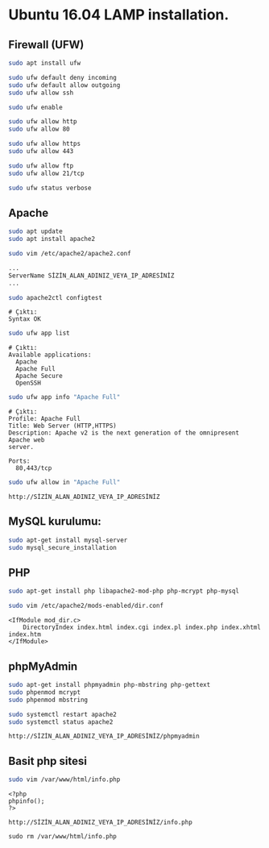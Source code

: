 # Ubuntu 16.04 LAMP installation.

## Firewall (UFW)

```bash
sudo apt install ufw
```

```bash
sudo ufw default deny incoming
sudo ufw default allow outgoing
sudo ufw allow ssh
```

```bash
sudo ufw enable
```

```bash
sudo ufw allow http
sudo ufw allow 80

sudo ufw allow https
sudo ufw allow 443

sudo ufw allow ftp
sudo ufw allow 21/tcp
```

```bash
sudo ufw status verbose
```

## Apache

```bash
sudo apt update
sudo apt install apache2
```

```bash
sudo vim /etc/apache2/apache2.conf
```

```bash
...
ServerName SİZİN_ALAN_ADINIZ_VEYA_IP_ADRESİNİZ
...

```

```bash
sudo apache2ctl configtest
```

```
# Çıktı:
Syntax OK
```

```bash
sudo ufw app list
```

```
# Çıktı:
Available applications:
  Apache
  Apache Full
  Apache Secure
  OpenSSH
```

```bash
sudo ufw app info "Apache Full"
```

```
# Çıktı:
Profile: Apache Full
Title: Web Server (HTTP,HTTPS)
Description: Apache v2 is the next generation of the omnipresent Apache web
server.

Ports:
  80,443/tcp
```

```bash
sudo ufw allow in "Apache Full"
```

```
http://SİZİN_ALAN_ADINIZ_VEYA_IP_ADRESİNİZ
```

## MySQL kurulumu:

```bash
sudo apt-get install mysql-server
sudo mysql_secure_installation
```

## PHP

```bash
sudo apt-get install php libapache2-mod-php php-mcrypt php-mysql
```

```bash
sudo vim /etc/apache2/mods-enabled/dir.conf

```

```
<IfModule mod_dir.c>
    DirectoryIndex index.html index.cgi index.pl index.php index.xhtml index.htm
</IfModule>
```

## phpMyAdmin

```bash
sudo apt-get install phpmyadmin php-mbstring php-gettext
sudo phpenmod mcrypt
sudo phpenmod mbstring
```

```bash
sudo systemctl restart apache2
sudo systemctl status apache2

```

```
http://SİZİN_ALAN_ADINIZ_VEYA_IP_ADRESİNİZ/phpmyadmin
```

## Basit php sitesi

```bash
sudo vim /var/www/html/info.php
```

```
<?php
phpinfo();
?>

```

```
http://SİZİN_ALAN_ADINIZ_VEYA_IP_ADRESİNİZ/info.php
```

```
sudo rm /var/www/html/info.php
```

